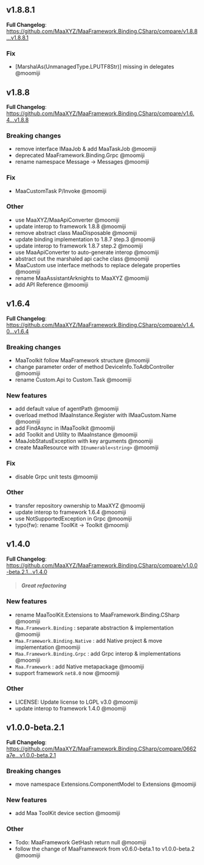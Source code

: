 ## v1.8.8.1

**Full Changelog**: https://github.com/MaaXYZ/MaaFramework.Binding.CSharp/compare/v1.8.8...v1.8.8.1

### Fix

- [MarshalAs(UnmanagedType.LPUTF8Str)] missing in delegates @moomiji

## v1.8.8

**Full Changelog**: https://github.com/MaaXYZ/MaaFramework.Binding.CSharp/compare/v1.6.4...v1.8.8

### Breaking changes

- remove interface IMaaJob & add MaaTaskJob @moomiji
- deprecated MaaFramework.Binding.Grpc @moomiji
- rename namespace Message -> Messages @moomiji

### Fix

- MaaCustomTask P/Invoke @moomiji

### Other

- use MaaXYZ/MaaApiConverter @moomiji
- update interop to framework 1.8.8 @moomiji
- remove abstract class MaaDisposable @moomiji
- update binding implementation to 1.8.7 step.3 @moomiji
- update interop to framework 1.8.7 step.2 @moomiji
- use MaaApiConverter to auto-generate interop @moomiji
- abstract out the marshaled api cache class @moomiji
- MaaCustom use interface methods to replace delegate properties @moomiji
- rename MaaAssistantArknights to MaaXYZ @moomiji
- add API Reference @moomiji

## v1.6.4

**Full Changelog**: https://github.com/MaaXYZ/MaaFramework.Binding.CSharp/compare/v1.4.0...v1.6.4

### Breaking changes

- MaaToolkit follow MaaFramework structure @moomiji
- change parameter order of method DeviceInfo.ToAdbController @moomiji
- rename Custom.Api to Custom.Task @moomiji

### New features

- add default value of agentPath @moomiji
- overload method IMaaInstance.Register with IMaaCustom.Name @moomiji
- add FindAsync in IMaaToolkit @moomiji
- add Toolkit and Utility to IMaaInstance @moomiji
- MaaJobStatusException with key arguments @moomiji
- create MaaResource with `IEnumerable<string>` @moomiji

### Fix

- disable Grpc unit tests @moomiji

### Other

- transfer repository ownership to MaaXYZ @moomiji
- update interop to framework 1.6.4 @moomiji
- use NotSupportedException in Grpc @moomiji
- typo(fw): rename ToolKit -> Toolkit @moomiji

## v1.4.0

**Full Changelog**: https://github.com/MaaXYZ/MaaFramework.Binding.CSharp/compare/v1.0.0-beta.2.1...v1.4.0

> #### ***Great refactoring***

### New features

- rename MaaToolKit.Extensions to MaaFramework.Binding.CSharp @moomiji
- `Maa.Framework.Binding` : separate abstraction & implementation @moomiji
- `Maa.Framework.Binding.Native` : add Native project & move implementation @moomiji
- `Maa.Framework.Binding.Grpc` : add Grpc interop & implementations @moomiji
- `Maa.Framework` : add Native metapackage @moomiji
- support framework `net8.0` now @moomiji

### Other

- LICENSE: Update license to LGPL v3.0 @moomiji
- update interop to framework 1.4.0 @moomiji

## v1.0.0-beta.2.1

**Full Changelog**: https://github.com/MaaXYZ/MaaFramework.Binding.CSharp/compare/0662a7e...v1.0.0-beta.2.1

### Breaking changes

- move namespace Extensions.ComponentModel to Extensions @moomiji

### New features

- add Maa ToolKit device section @moomiji

### Other

- Todo: MaaFramework GetHash return null @moomiji
- follow the change of MaaFramework from v0.6.0-beta.1 to v1.0.0-beta.2 @moomiji
